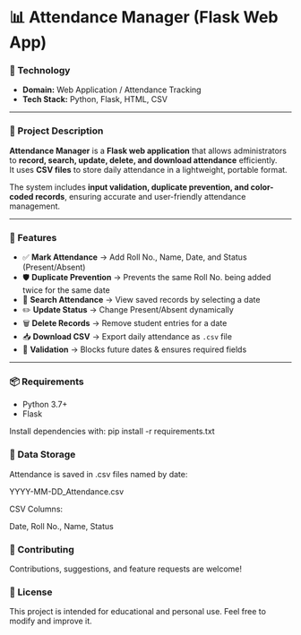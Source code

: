 # 📊 Attendance Manager (Flask Web App)

### 🧠 Technology
- **Domain:** Web Application / Attendance Tracking  
- **Tech Stack:** Python, Flask, HTML, CSV  

---

### 📌 Project Description

**Attendance Manager** is a **Flask web application** that allows administrators to **record, search, update, delete, and download attendance** efficiently.  
It uses **CSV files** to store daily attendance in a lightweight, portable format.  

The system includes **input validation, duplicate prevention, and color-coded records**, ensuring accurate and user-friendly attendance management.

---

### 🔧 Features

- ✅ **Mark Attendance** → Add Roll No., Name, Date, and Status (Present/Absent)  
- 🛡 **Duplicate Prevention** → Prevents the same Roll No. being added twice for the same date  
- 🔎 **Search Attendance** → View saved records by selecting a date  
- ✏️ **Update Status** → Change Present/Absent dynamically  
- 🗑 **Delete Records** → Remove student entries for a date  
- 📥 **Download CSV** → Export daily attendance as `.csv` file  
- 📅 **Validation** → Blocks future dates & ensures required fields  

---

### 📦 Requirements

- Python 3.7+  
- Flask  

Install dependencies with: pip install -r requirements.txt


### 💾 Data Storage

Attendance is saved in .csv files named by date:

YYYY-MM-DD_Attendance.csv


CSV Columns:

Date, Roll No., Name, Status

### 🤝 Contributing

Contributions, suggestions, and feature requests are welcome!

### 📄 License

This project is intended for educational and personal use.
Feel free to modify and improve it.
